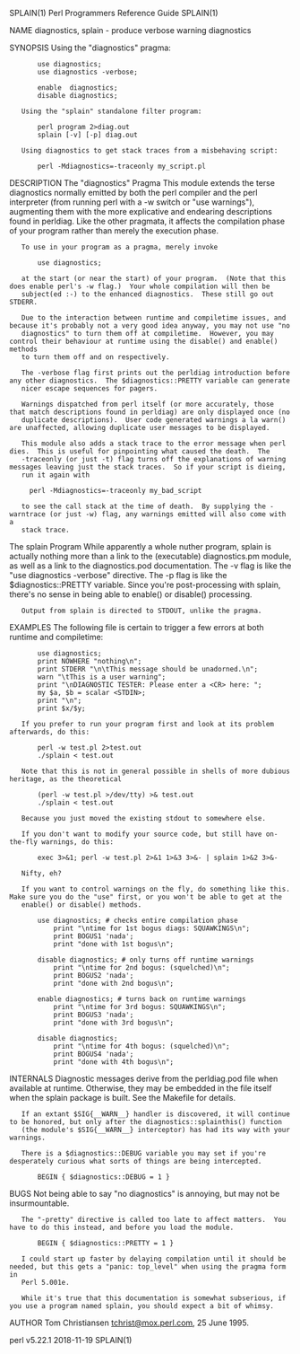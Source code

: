 SPLAIN(1)                                                Perl Programmers Reference Guide                                                SPLAIN(1)

NAME
       diagnostics, splain - produce verbose warning diagnostics

SYNOPSIS
       Using the "diagnostics" pragma:

           use diagnostics;
           use diagnostics -verbose;

           enable  diagnostics;
           disable diagnostics;

       Using the "splain" standalone filter program:

           perl program 2>diag.out
           splain [-v] [-p] diag.out

       Using diagnostics to get stack traces from a misbehaving script:

           perl -Mdiagnostics=-traceonly my_script.pl

DESCRIPTION
   The "diagnostics" Pragma
       This module extends the terse diagnostics normally emitted by both the perl compiler and the perl interpreter (from running perl with a -w
       switch or "use warnings"), augmenting them with the more explicative and endearing descriptions found in perldiag.  Like the other
       pragmata, it affects the compilation phase of your program rather than merely the execution phase.

       To use in your program as a pragma, merely invoke

           use diagnostics;

       at the start (or near the start) of your program.  (Note that this does enable perl's -w flag.)  Your whole compilation will then be
       subject(ed :-) to the enhanced diagnostics.  These still go out STDERR.

       Due to the interaction between runtime and compiletime issues, and because it's probably not a very good idea anyway, you may not use "no
       diagnostics" to turn them off at compiletime.  However, you may control their behaviour at runtime using the disable() and enable() methods
       to turn them off and on respectively.

       The -verbose flag first prints out the perldiag introduction before any other diagnostics.  The $diagnostics::PRETTY variable can generate
       nicer escape sequences for pagers.

       Warnings dispatched from perl itself (or more accurately, those that match descriptions found in perldiag) are only displayed once (no
       duplicate descriptions).  User code generated warnings a la warn() are unaffected, allowing duplicate user messages to be displayed.

       This module also adds a stack trace to the error message when perl dies.  This is useful for pinpointing what caused the death.  The
       -traceonly (or just -t) flag turns off the explanations of warning messages leaving just the stack traces.  So if your script is dieing,
       run it again with

         perl -Mdiagnostics=-traceonly my_bad_script

       to see the call stack at the time of death.  By supplying the -warntrace (or just -w) flag, any warnings emitted will also come with a
       stack trace.

   The splain Program
       While apparently a whole nuther program, splain is actually nothing more than a link to the (executable) diagnostics.pm module, as well as
       a link to the diagnostics.pod documentation.  The -v flag is like the "use diagnostics -verbose" directive.  The -p flag is like the
       $diagnostics::PRETTY variable.  Since you're post-processing with splain, there's no sense in being able to enable() or disable()
       processing.

       Output from splain is directed to STDOUT, unlike the pragma.

EXAMPLES
       The following file is certain to trigger a few errors at both runtime and compiletime:

           use diagnostics;
           print NOWHERE "nothing\n";
           print STDERR "\n\tThis message should be unadorned.\n";
           warn "\tThis is a user warning";
           print "\nDIAGNOSTIC TESTER: Please enter a <CR> here: ";
           my $a, $b = scalar <STDIN>;
           print "\n";
           print $x/$y;

       If you prefer to run your program first and look at its problem afterwards, do this:

           perl -w test.pl 2>test.out
           ./splain < test.out

       Note that this is not in general possible in shells of more dubious heritage, as the theoretical

           (perl -w test.pl >/dev/tty) >& test.out
           ./splain < test.out

       Because you just moved the existing stdout to somewhere else.

       If you don't want to modify your source code, but still have on-the-fly warnings, do this:

           exec 3>&1; perl -w test.pl 2>&1 1>&3 3>&- | splain 1>&2 3>&-

       Nifty, eh?

       If you want to control warnings on the fly, do something like this.  Make sure you do the "use" first, or you won't be able to get at the
       enable() or disable() methods.

           use diagnostics; # checks entire compilation phase
               print "\ntime for 1st bogus diags: SQUAWKINGS\n";
               print BOGUS1 'nada';
               print "done with 1st bogus\n";

           disable diagnostics; # only turns off runtime warnings
               print "\ntime for 2nd bogus: (squelched)\n";
               print BOGUS2 'nada';
               print "done with 2nd bogus\n";

           enable diagnostics; # turns back on runtime warnings
               print "\ntime for 3rd bogus: SQUAWKINGS\n";
               print BOGUS3 'nada';
               print "done with 3rd bogus\n";

           disable diagnostics;
               print "\ntime for 4th bogus: (squelched)\n";
               print BOGUS4 'nada';
               print "done with 4th bogus\n";

INTERNALS
       Diagnostic messages derive from the perldiag.pod file when available at runtime.  Otherwise, they may be embedded in the file itself when
       the splain package is built.   See the Makefile for details.

       If an extant $SIG{__WARN__} handler is discovered, it will continue to be honored, but only after the diagnostics::splainthis() function
       (the module's $SIG{__WARN__} interceptor) has had its way with your warnings.

       There is a $diagnostics::DEBUG variable you may set if you're desperately curious what sorts of things are being intercepted.

           BEGIN { $diagnostics::DEBUG = 1 }

BUGS
       Not being able to say "no diagnostics" is annoying, but may not be insurmountable.

       The "-pretty" directive is called too late to affect matters.  You have to do this instead, and before you load the module.

           BEGIN { $diagnostics::PRETTY = 1 }

       I could start up faster by delaying compilation until it should be needed, but this gets a "panic: top_level" when using the pragma form in
       Perl 5.001e.

       While it's true that this documentation is somewhat subserious, if you use a program named splain, you should expect a bit of whimsy.

AUTHOR
       Tom Christiansen <tchrist@mox.perl.com>, 25 June 1995.

perl v5.22.1                                                        2018-11-19                                                           SPLAIN(1)
